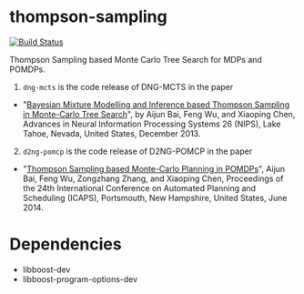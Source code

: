 # thompson-sampling
[![Build Status](https://travis-ci.org/aijunbai/thompson-sampling.svg?branch=master)](https://travis-ci.org/aijunbai/thompson-sampling)  

Thompson Sampling based Monte Carlo Tree Search for MDPs and POMDPs.

1. `dng-mcts` is the code release of DNG-MCTS in the paper
  * "[Bayesian Mixture Modelling and Inference based Thompson Sampling in Monte-Carlo Tree Search](http://aijunbai.github.io/publications/NIPS13-Bai.pdf)", by Aijun Bai, Feng Wu, and Xiaoping Chen, Advances in Neural Information Processing Systems 26 (NIPS), Lake Tahoe, Nevada, United States, December 2013.

2. `d2ng-pomcp` is the code release of D2NG-POMCP in the paper
  * "[Thompson Sampling based Monte-Carlo Planning in POMDPs](http://aijunbai.github.io/publications/7800-36984-1-PB.pdf)", Aijun Bai, Feng Wu, Zongzhang Zhang, and Xiaoping Chen, Proceedings of the 24th International Conference on Automated Planning and Scheduling (ICAPS), Portsmouth, New Hampshire, United States, June 2014.

# Dependencies
- libboost-dev 
- libboost-program-options-dev
